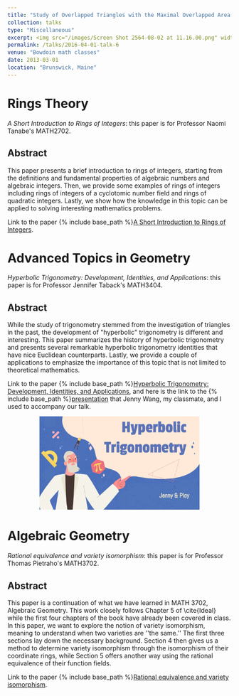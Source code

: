 ```yaml
---
title: "Study of Overlapped Triangles with the Maximal Overlapped Area under Translation and Rotation"
collection: talks
type: "Miscellaneous" 
excerpt: <img src="/images/Screen Shot 2564-08-02 at 11.16.00.png" width='230' height='170' align="right" hspace="20">  for me to work on final projects, instead of final exams. Most of them are merely summaries of some topics I am interested in, but I think they might be helpful, so I wanted to share them. These final papers are for rings theory, advanced topic in geometry, and algebraic geometry. 
permalink: /talks/2016-04-01-talk-6
venue: "Bowdoin math classes"
date: 2013-03-01
location: "Brunswick, Maine"
---
```


Rings Theory
======

*A Short Introduction to Rings of Integers*: this paper is for Professor Naomi Tanabe's MATH2702. 

Abstract
---
This paper presents a brief introduction to rings of integers, starting from the definitions and fundamental properties of algebraic numbers and algebraic integers. Then, we provide some examples of rings of integers including rings of integers of a cyclotomic number field and rings of quadratic integers. Lastly, we show how the knowledge in this topic can be applied to solving interesting mathematics problems. 


Link to the paper {% include base_path %}[A Short Introduction to Rings of Integers](http://ploynawapan.github.io/files/Rings_final.pdf).

Advanced Topics in Geometry
======

*Hyperbolic Trigonometry: Development, Identities, and Applications*: this paper is for Professor Jennifer Taback's MATH3404. 

Abstract
---
While the study of trigonometry stemmed from the investigation of triangles in the past, the development of "hyperbolic" trigonometry is different and interesting. This paper summarizes the history of hyperbolic trigonometry and presents several remarkable hyperbolic trigonometry identities that have nice Euclidean counterparts. Lastly, we provide a couple of applications to emphasize the importance of this topic that is not limited to theoretical mathematics. 


Link to the paper {% include base_path %}[Hyperbolic Trigonometry: Development, Identities, and Applications](http://ploynawapan.github.io/files/Geometry_report.pdf), and here is the link to the {% include base_path %}[presentation](http://ploynawapan.github.io/files/Geometry_final.pdf) that Jenny Wang, my classmate, and I used to accompany our talk.


<p align="center">
  <img width="360" height="210" src="/images/Screen Shot 2564-08-02 at 11.16.00.png">
</p>


Algebraic Geometry
======

*Rational equivalence and variety isomorphism*: this paper is for Professor Thomas Pietraho's MATH3702. 

Abstract
---
This paper is a continuation of what we have learned in
MATH 3702, Algebraic Geometry. This work closely follows Chapter 5 of \cite{Ideal} while the first four chapters of the book have already been covered in class. In this paper, we want to explore the notion of variety isomorphism, meaning to understand when two varieties are ''the same.'' The first three sections lay down the necessary background. Section 4 then gives us a method to determine variety isomorphism through the isomorphism of their coordinate rings, while Section 5 offers another way using the rational equivalence of their function fields. 

Link to the paper {% include base_path %}[Rational equivalence and variety isomorphism](http://ploynawapan.github.io/files/3702_fina.pdf).



